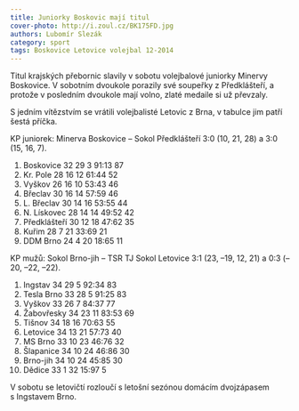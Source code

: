 ```yaml
---
title: Juniorky Boskovic mají titul
cover-photo: http://i.zoul.cz/BK175FD.jpg
authors: Lubomír Slezák
category: sport
tags: Boskovice Letovice volejbal 12-2014
---
```


Titul krajských přebornic slavily v sobotu volejbalové juniorky Minervy Boskovice. V sobotním dvoukole porazily své soupeřky z Předklášteří, a protože v posledním dvoukole mají volno, zlaté medaile si už převzaly.

S jedním vítězstvím se vrátili volejbalisté Letovic z Brna, v tabulce jim patří šestá příčka.

KP juniorek: Minerva Boskovice – Sokol Předklášteří 3:0 (10, 21, 28) a 3:0 (15, 16, 7).

1. Boskovice 	32 29 3 	91:13 	87
2. Kr. Pole 	28 16 12 	61:44 	52
3. Vyškov 	26 16 10 	53:43 	46
4. Břeclav 	30 16 14 	57:59 	46
5. L. Břeclav 	30 14 16 	53:55 	44
6. N. Lískovec 	28 14 14 	49:52 	42
7. Předklášteří 	30 12 18 	47:62 	35
8. Kuřim 	28 7 21 	33:69 	21
9. DDM Brno 	24 4 20 	18:65 	11

KP mužů: Sokol Brno-jih – TSR TJ Sokol Letovice 3:1 (23, –19, 12, 21) a 0:3 (–20, –22, –22).

1. Ingstav 	34 29 5 	92:34 	83
2. Tesla Brno 	33 28 5 	91:25 	83
3. Vyškov 	33 26 7 	84:37 	77
4. Žabovřesky 	34 23 11 	83:53 	69
5. Tišnov 	34 18 16 	70:63 	55
6. Letovice 	34 13 21 	57:73 	40
7. MS Brno 	33 10 23 	46:76 	32
8. Šlapanice 	34 10 24 	46:86 	30
9. Brno-jih 	34 10 24 	45:85 	30
10. Dědice 	33 1 32 	15:97 	5

V sobotu se letovičtí rozloučí s letošní sezónou domácím dvojzápasem s Ingstavem Brno.